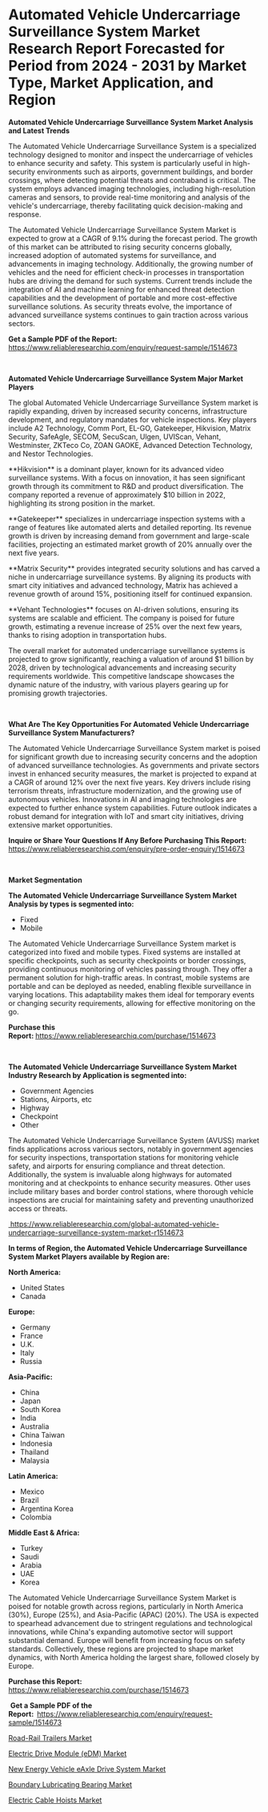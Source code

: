 <p><h1>Automated Vehicle Undercarriage Surveillance System Market Research Report Forecasted for Period from 2024 -  2031 by Market Type, Market Application, and Region</h1></p><p><strong>Automated Vehicle Undercarriage Surveillance System Market Analysis and Latest Trends</strong></p>
<p><p>The Automated Vehicle Undercarriage Surveillance System is a specialized technology designed to monitor and inspect the undercarriage of vehicles to enhance security and safety. This system is particularly useful in high-security environments such as airports, government buildings, and border crossings, where detecting potential threats and contraband is critical. The system employs advanced imaging technologies, including high-resolution cameras and sensors, to provide real-time monitoring and analysis of the vehicle's undercarriage, thereby facilitating quick decision-making and response.</p><p>The Automated Vehicle Undercarriage Surveillance System Market is expected to grow at a CAGR of 9.1% during the forecast period. The growth of this market can be attributed to rising security concerns globally, increased adoption of automated systems for surveillance, and advancements in imaging technology. Additionally, the growing number of vehicles and the need for efficient check-in processes in transportation hubs are driving the demand for such systems. Current trends include the integration of AI and machine learning for enhanced threat detection capabilities and the development of portable and more cost-effective surveillance solutions. As security threats evolve, the importance of advanced surveillance systems continues to gain traction across various sectors.</p></p>
<p><strong>Get a Sample PDF of the Report:&nbsp;</strong> <a href="https://www.reliableresearchiq.com/enquiry/request-sample/1514673?utm_campaign=1106&utm_medium=2&utm_source=Github&utm_content=ia&utm_term=27102024&utm_id=automated-vehicle-undercarriage-surveillance-system">https://www.reliableresearchiq.com/enquiry/request-sample/1514673</a></p>
<p>&nbsp;</p>
<p><strong>Automated Vehicle Undercarriage Surveillance System Major Market Players</strong></p>
<p><p>The global Automated Vehicle Undercarriage Surveillance System market is rapidly expanding, driven by increased security concerns, infrastructure development, and regulatory mandates for vehicle inspections. Key players include A2 Technology, Comm Port, EL-GO, Gatekeeper, Hikvision, Matrix Security, SafeAgle, SECOM, SecuScan, Ulgen, UVIScan, Vehant, Westminster, ZKTeco Co, ZOAN GAOKE, Advanced Detection Technology, and Nestor Technologies.</p><p>**Hikvision** is a dominant player, known for its advanced video surveillance systems. With a focus on innovation, it has seen significant growth through its commitment to R&D and product diversification. The company reported a revenue of approximately $10 billion in 2022, highlighting its strong position in the market.</p><p>**Gatekeeper** specializes in undercarriage inspection systems with a range of features like automated alerts and detailed reporting. Its revenue growth is driven by increasing demand from government and large-scale facilities, projecting an estimated market growth of 20% annually over the next five years.</p><p>**Matrix Security** provides integrated security solutions and has carved a niche in undercarriage surveillance systems. By aligning its products with smart city initiatives and advanced technology, Matrix has achieved a revenue growth of around 15%, positioning itself for continued expansion.</p><p>**Vehant Technologies** focuses on AI-driven solutions, ensuring its systems are scalable and efficient. The company is poised for future growth, estimating a revenue increase of 25% over the next few years, thanks to rising adoption in transportation hubs.</p><p>The overall market for automated undercarriage surveillance systems is projected to grow significantly, reaching a valuation of around $1 billion by 2028, driven by technological advancements and increasing security requirements worldwide. This competitive landscape showcases the dynamic nature of the industry, with various players gearing up for promising growth trajectories.</p></p>
<p>&nbsp;</p>
<p><strong>What Are The Key Opportunities For Automated Vehicle Undercarriage Surveillance System Manufacturers?</strong></p>
<p><p>The Automated Vehicle Undercarriage Surveillance System market is poised for significant growth due to increasing security concerns and the adoption of advanced surveillance technologies. As governments and private sectors invest in enhanced security measures, the market is projected to expand at a CAGR of around 12% over the next five years. Key drivers include rising terrorism threats, infrastructure modernization, and the growing use of autonomous vehicles. Innovations in AI and imaging technologies are expected to further enhance system capabilities. Future outlook indicates a robust demand for integration with IoT and smart city initiatives, driving extensive market opportunities.</p></p>
<p><strong>Inquire or Share Your Questions If Any Before Purchasing This Report:</strong> <a href="https://www.reliableresearchiq.com/enquiry/pre-order-enquiry/1514673?utm_campaign=1106&utm_medium=2&utm_source=Github&utm_content=ia&utm_term=27102024&utm_id=automated-vehicle-undercarriage-surveillance-system">https://www.reliableresearchiq.com/enquiry/pre-order-enquiry/1514673</a></p>
<p>&nbsp;</p>
<p><strong>Market Segmentation</strong></p>
<p><strong>The Automated Vehicle Undercarriage Surveillance System Market Analysis by types is segmented into:</strong></p>
<p><ul><li>Fixed</li><li>Mobile</li></ul></p>
<p><p>The Automated Vehicle Undercarriage Surveillance System market is categorized into fixed and mobile types. Fixed systems are installed at specific checkpoints, such as security checkpoints or border crossings, providing continuous monitoring of vehicles passing through. They offer a permanent solution for high-traffic areas. In contrast, mobile systems are portable and can be deployed as needed, enabling flexible surveillance in varying locations. This adaptability makes them ideal for temporary events or changing security requirements, allowing for effective monitoring on the go.</p></p>
<p><strong>Purchase this Report:&nbsp;</strong><a href="https://www.reliableresearchiq.com/purchase/1514673?utm_campaign=1106&utm_medium=2&utm_source=Github&utm_content=ia&utm_term=27102024&utm_id=automated-vehicle-undercarriage-surveillance-system">https://www.reliableresearchiq.com/purchase/1514673</a></p>
<p>&nbsp;</p>
<p><strong>The Automated Vehicle Undercarriage Surveillance System Market Industry Research by Application is segmented into:</strong></p>
<p><ul><li>Government Agencies</li><li>Stations, Airports, etc</li><li>Highway</li><li>Checkpoint</li><li>Other</li></ul></p>
<p><p>The Automated Vehicle Undercarriage Surveillance System (AVUSS) market finds applications across various sectors, notably in government agencies for security inspections, transportation stations for monitoring vehicle safety, and airports for ensuring compliance and threat detection. Additionally, the system is invaluable along highways for automated monitoring and at checkpoints to enhance security measures. Other uses include military bases and border control stations, where thorough vehicle inspections are crucial for maintaining safety and preventing unauthorized access or threats.</p></p>
<p><a href="https://www.reliableresearchiq.com/global-automated-vehicle-undercarriage-surveillance-system-market-r1514673?utm_campaign=1106&utm_medium=2&utm_source=Github&utm_content=ia&utm_term=27102024&utm_id=automated-vehicle-undercarriage-surveillance-system">&nbsp;https://www.reliableresearchiq.com/global-automated-vehicle-undercarriage-surveillance-system-market-r1514673</a></p>
<p><strong>In terms of Region, the Automated Vehicle Undercarriage Surveillance System Market Players available by Region are:</strong></p>
<p>
    <p> <strong> North America: </strong>
        <ul>
            <li>United States</li>
            <li>Canada</li>
        </ul>
        </p> 
    <p> <strong> Europe: </strong>
        <ul>
            <li>Germany</li>
            <li>France</li>
            <li>U.K.</li>
            <li>Italy</li>
            <li>Russia</li>
        </ul>
        </p> 
    <p> <strong> Asia-Pacific: </strong>
        <ul>
            <li>China</li>
            <li>Japan</li>
            <li>South Korea</li>
            <li>India</li>
            <li>Australia</li>
            <li>China Taiwan</li>
            <li>Indonesia</li>
            <li>Thailand</li>
            <li>Malaysia</li>
        </ul>
        </p> 
    <p> <strong> Latin America: </strong>
        <ul>
            <li>Mexico</li>
            <li>Brazil</li>
            <li>Argentina Korea</li>
            <li>Colombia</li>
        </ul>
        </p> 
    <p> <strong> Middle East & Africa: </strong>
        <ul>
            <li>Turkey</li>
            <li>Saudi</li>
            <li>Arabia</li>
            <li>UAE</li>
            <li>Korea</li>
        </ul>
    </p>
    </p>
<p><p>The Automated Vehicle Undercarriage Surveillance System Market is poised for notable growth across regions, particularly in North America (30%), Europe (25%), and Asia-Pacific (APAC) (20%). The USA is expected to spearhead advancement due to stringent regulations and technological innovations, while China's expanding automotive sector will support substantial demand. Europe will benefit from increasing focus on safety standards. Collectively, these regions are projected to shape market dynamics, with North America holding the largest share, followed closely by Europe.</p></p>
<p><strong>Purchase this Report: </strong><a href="https://www.reliableresearchiq.com/purchase/1514673?utm_campaign=1106&utm_medium=2&utm_source=Github&utm_content=ia&utm_term=27102024&utm_id=automated-vehicle-undercarriage-surveillance-system">https://www.reliableresearchiq.com/purchase/1514673</a></p>
<p>&nbsp;<strong>Get a Sample PDF of the Report:&nbsp;&nbsp;</strong><a href="https://www.reliableresearchiq.com/enquiry/request-sample/1514673?utm_campaign=1106&utm_medium=2&utm_source=Github&utm_content=ia&utm_term=27102024&utm_id=automated-vehicle-undercarriage-surveillance-system">https://www.reliableresearchiq.com/enquiry/request-sample/1514673</a></p>
<p><strong></strong></p>
<p><p><a href="https://www.linkedin.com/pulse/exploring-road-rail-trailers-market-strategic-insights-growth-uohje?utm_campaign=1106&utm_medium=2&utm_source=Github&utm_content=ia&utm_term=27102024&utm_id=automated-vehicle-undercarriage-surveillance-system">Road-Rail Trailers Market</a></p><p><a href="https://github.com/janeengrenong0/Market-Research-Report-List-1/blob/main/electric-drive-module-edm-market.md?utm_campaign=1106&utm_medium=2&utm_source=Github&utm_content=ia&utm_term=27102024&utm_id=automated-vehicle-undercarriage-surveillance-system">Electric Drive Module (eDM) Market</a></p><p><a href="https://github.com/hentonwytandusyl0/Market-Research-Report-List-1/blob/main/new-energy-vehicle-eaxle-drive-system-market.md?utm_campaign=1106&utm_medium=2&utm_source=Github&utm_content=ia&utm_term=27102024&utm_id=automated-vehicle-undercarriage-surveillance-system">New Energy Vehicle eAxle Drive System Market</a></p><p><a href="https://issuu.com/reportprime-2/docs/boundary-lubricating-bearing-market_edf3af5380d1f4?utm_campaign=1106&utm_medium=2&utm_source=Github&utm_content=ia&utm_term=27102024&utm_id=automated-vehicle-undercarriage-surveillance-system">Boundary Lubricating Bearing Market</a></p><p><a href="https://www.linkedin.com/pulse/global-perspectives-electric-cable-hoists-market-trends-challenges-dvzee?utm_campaign=1106&utm_medium=2&utm_source=Github&utm_content=ia&utm_term=27102024&utm_id=automated-vehicle-undercarriage-surveillance-system">Electric Cable Hoists Market</a></p></p>